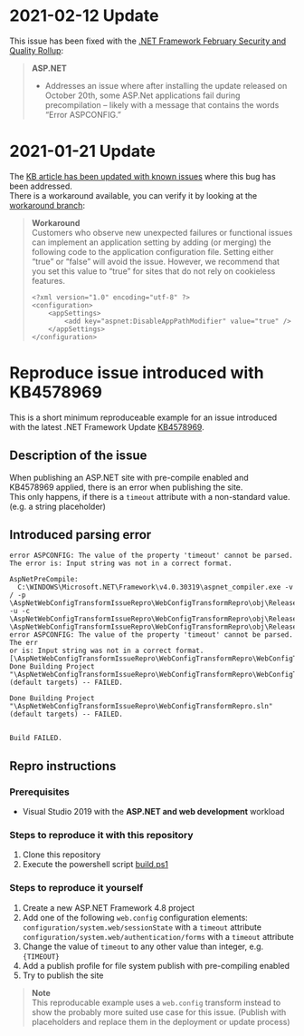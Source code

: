 # 2021-02-12 Update
This issue has been fixed with the [.NET Framework February Security and Quality Rollup](https://devblogs.microsoft.com/dotnet/net-framework-february-security-and-quality-rollup/#asp-net):

> **ASP.NET**  
>  - Addresses an issue where after installing the update released on October 20th, some ASP.Net applications fail during precompilation – likely with a message that contains the words “Error ASPCONFIG.”

# 2021-01-21 Update

The [KB article has been updated with known issues](https://support.microsoft.com/en-us/help/4578969/kb4578969-cumulative-update-for-net-framework#section-2) where this bug has been addressed.  
There is a workaround available, you can verify it by looking at the [workaround branch](https://github.com/kapsiR/AspNetWebConfigTransformIssueRepro/commit/6946124f9d131b886abe06f84bcc39619d719367):

> **Workaround**  
> Customers who observe new unexpected failures or functional issues can implement an application setting by adding (or merging) the following code to the application configuration file. Setting either “true” or “false” will avoid the issue. However, we recommend that you set this value to “true” for sites that do not rely on cookieless features.
> ```
> <?xml version="1.0" encoding="utf-8" ?>
> <configuration>
>     <appSettings>
>         <add key="aspnet:DisableAppPathModifier" value="true" />
>     </appSettings>
> </configuration>
> ```
>

# Reproduce issue introduced with KB4578969

This is a short minimum reproduceable example for an issue introduced with the latest .NET Framework Update [KB4578969](https://support.microsoft.com/en-us/help/4578969/kb4578969-cumulative-update-for-net-framework).

## Description of the issue

When publishing an ASP.NET site with pre-compile enabled and KB4578969 applied, there is an error when publishing the site.  
This only happens, if there is a `timeout` attribute with a non-standard value. (e.g. a string placeholder)  

## Introduced parsing error
`error ASPCONFIG: The value of the property 'timeout' cannot be parsed. The error is: Input string was not in a correct format.`

```
AspNetPreCompile:
  C:\WINDOWS\Microsoft.NET\Framework\v4.0.30319\aspnet_compiler.exe -v / -p \AspNetWebConfigTransformIssueRepro\WebConfigTransformRepro\obj\Release\AspnetCompileMerge\Source -u -c \AspNetWebConfigTransformIssueRepro\WebConfigTransformRepro\obj\Release\AspnetCompileMerge\TempBuildDir
\AspNetWebConfigTransformIssueRepro\WebConfigTransformRepro\obj\Release\AspnetCompileMerge\Source\web.config(9): error ASPCONFIG: The value of the property 'timeout' cannot be parsed. The err
or is: Input string was not in a correct format. [\AspNetWebConfigTransformIssueRepro\WebConfigTransformRepro\WebConfigTransformRepro.csproj]
Done Building Project "\AspNetWebConfigTransformIssueRepro\WebConfigTransformRepro\WebConfigTransformRepro.csproj" (default targets) -- FAILED.

Done Building Project "\AspNetWebConfigTransformIssueRepro\WebConfigTransformRepro.sln" (default targets) -- FAILED.


Build FAILED.
```

## Repro instructions
### Prerequisites
 - Visual Studio 2019 with the **ASP.NET and web development** workload

### Steps to reproduce it with this repository
1. Clone this repository
2. Execute the powershell script [build.ps1](./build.ps1)

### Steps to reproduce it yourself

1. Create a new ASP.NET Framework 4.8 project
2. Add one of the following `web.config` configuration elements:  
   `configuration/system.web/sessionState` with a `timeout` attribute  
   `configuration/system.web/authentication/forms` with a `timeout` attribute
3. Change the value of `timeout` to any other value than integer, e.g. `{TIMEOUT}`
4. Add a publish profile for file system publish with pre-compiling enabled
5. Try to publish the site

> **Note**  
> This reproducable example uses a `web.config` transform instead to show the probably more suited use case for this issue. (Publish with placeholders and replace them in the deployment or update process)
